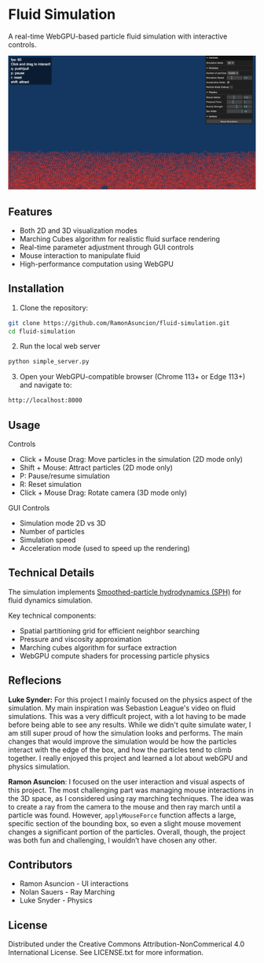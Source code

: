 # Fluid Simulation

A real-time WebGPU-based particle fluid simulation with interactive controls.

<img alt="Fluid Simulation" src="fluid.png">

## Features

- Both 2D and 3D visualization modes
- Marching Cubes algorithm for realistic fluid surface rendering
- Real-time parameter adjustment through GUI controls
- Mouse interaction to manipulate fluid
- High-performance computation using WebGPU

## Installation

1. Clone the repository:

```sh
git clone https://github.com/RamonAsuncion/fluid-simulation.git
cd fluid-simulation
```

2. Run the local web server

```sh
python simple_server.py
```

3. Open your WebGPU-compatible browser (Chrome 113+ or Edge 113+) and navigate to:

```sh
http://localhost:8000
```

## Usage

Controls

- Click + Mouse Drag: Move particles in the simulation (2D mode only)
- Shift + Mouse: Attract particles (2D mode only)
- P: Pause/resume simulation
- R: Reset simulation
- Click + Mouse Drag: Rotate camera (3D mode only)

GUI Controls

- Simulation mode 2D vs 3D
- Number of particles
- Simulation speed
- Acceleration mode (used to speed up the rendering)

## Technical Details

The simulation implements [Smoothed-particle hydrodynamics (SPH)](https://en.wikipedia.org/wiki/Smoothed-particle_hydrodynamics) for fluid dynamics simulation.

Key technical components:

- Spatial partitioning grid for efficient neighbor searching
- Pressure and viscosity approximation
- Marching cubes algorithm for surface extraction
- WebGPU compute shaders for processing particle physics

## Reflecions

**Luke Synder:** For this project I mainly focused on the physics aspect of the simulation. My main inspiration was Sebastion League's video on fluid simulations. This was a very difficult project, with a lot having to be made before being able to see any results. While we didn't quite simulate water, I am still super proud of how the simulation looks and performs. The main changes that would improve the simulation would be how the particles interact with the edge of the box, and how the particles tend to climb together. I really enjoyed this project and learned a lot about webGPU and physics simulation.

**Ramon Asuncion**: I focused on the user interaction and visual aspects of this project. The most challenging part was managing mouse interactions in the 3D space, as I considered using ray marching techniques. The idea was to create a ray from the camera to the mouse and then ray march until a particle was found. However, `applyMouseForce` function affects a large, specific section of the bounding box, so even a slight mouse movement changes a significant portion of the particles. Overall, though, the project was both fun and challenging, I wouldn’t have chosen any other.

## Contributors

- Ramon Asuncion - UI interactions
- Nolan Sauers - Ray Marching
- Luke Snyder - Physics

## License

Distributed under the Creative Commons Attribution-NonCommerical 4.0 International License. See LICENSE.txt for more information.

